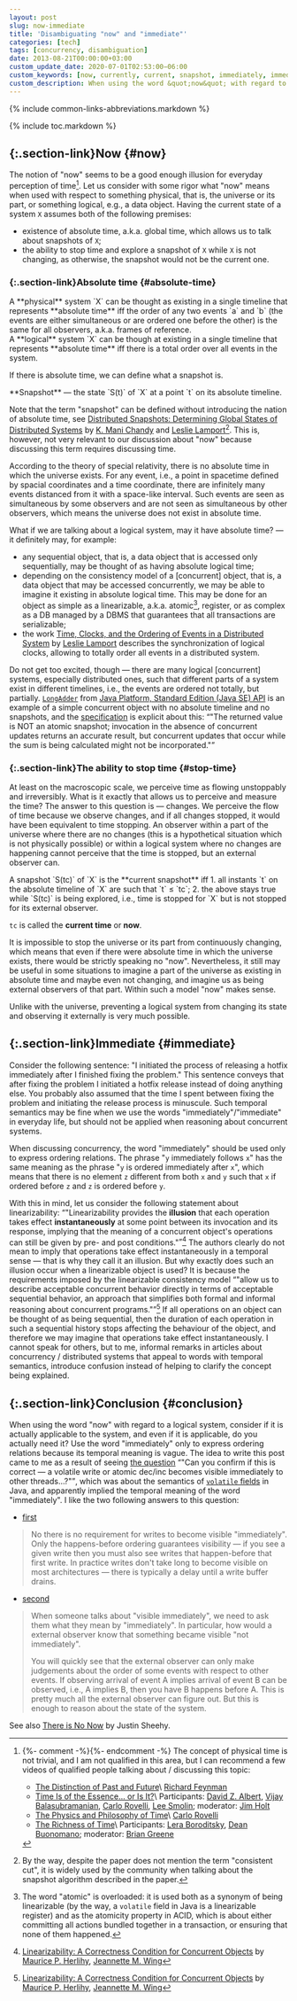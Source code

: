 ```yaml
---
layout: post
slug: now-immediate
title: 'Disambiguating "now" and "immediate"'
categories: [tech]
tags: [concurrency, disambiguation]
date: 2013-08-21T00:00:00+03:00
custom_update_date: 2020-07-01T02:53:00−06:00
custom_keywords: [now, currently, current, snapshot, immediately, immediate, instantaneously, instantaneous, instant, concurrency, distributed system, distributed computing]
custom_description: When using the word &quot;now&quot; with regard to a logical system, consider if it is actually applicable to the system, and even if it is applicable, do you actually need it? Use the word &quot;immediately&quot; only to express ordering relations because its temporal meaning is vague.
---
```

{% include common-links-abbreviations.markdown %}

{% include toc.markdown %}

## [](#now){:.section-link}Now {#now}
The notion of "now" seems to be a good enough illusion for everyday perception of time[^1]. Let us consider with some rigor what "now" means
when used with respect to something physical, that is, the universe or its part, or something logical, e.g., a data object.
Having the current state of a system `X` assumes both of the following premises:
* existence of absolute time, a.k.a. global time, which allows us to talk about snapshots of `X`;
* the ability to stop time and explore a snapshot of `X` while `X` is not changing, as otherwise, the snapshot would not be the current one.

### [](#absolute-time){:.section-link}Absolute time {#absolute-time}
<div class="info-block" markdown="1">
A **physical** system `X` can be thought as existing in a single timeline that represents **absolute time**
iff the order of any two events `a` and `b`
(the events are either simultaneous or are ordered one before the other)
is the same for all observers, a.k.a. frames of reference.
</div>

<div class="info-block" markdown="1">
A **logical** system `X` can be though at existing in a single timeline that represents **absolute time**
iff there is a total order over all events in the system.
</div>

If there is absolute time, we can define what a snapshot is. 

<div class="info-block" markdown="1">
**Snapshot** &mdash; the state `S(t)` of `X` at a point `t` on its absolute timeline.
</div>

Note that the term "snapshot" can be defined without introducing the nation of absolute time,
see [Distributed Snapshots: Determining Global States of Distributed Systems](http://lamport.azurewebsites.net/pubs/pubs.html#chandy)<span class="insignificant">&nbsp;by [K. Mani Chandy](https://en.wikipedia.org/wiki/K._Mani_Chandy) and [Leslie Lamport](http://lamport.azurewebsites.net/)</span>[^2].
This is, however, not very relevant to our discussion about "now" because discussing this term requires discussing time.

According to the theory of special relativity, there is no absolute time in which the universe exists.
For any event, i.e., a point in spacetime defined by spacial coordinates and a time coordinate,
there are infinitely many events distanced from it with a space-like interval.
Such events are seen as simultaneous by some observers and are not seen as simultaneous by other observers,
which means the universe does not exist in absolute time.

What if we are talking about a logical system, may it have absolute time? &mdash; it definitely may, for example:
* any sequential object, that is, a data object that is accessed only sequentially, may be thought of as having absolute logical time;
* depending on the consistency model of a [concurrent] object, that is, a data object that may be accessed concurrently,
  we may be able to imagine it existing in absolute logical time.
  This may be done for an object as simple as a linearizable, a.k.a. atomic[^3], register,
  or as complex as a DB managed by a DBMS that guarantees that all transactions are serializable;
* the work
  [Time, Clocks, and the Ordering of Events in a Distributed System](http://lamport.azurewebsites.net/pubs/pubs.html#time-clocks)<span class="insignificant">&nbsp;by [Leslie Lamport](http://lamport.azurewebsites.net/)</span>
  describes the synchronization of logical clocks, allowing to totally order all events in a distributed system.

Do not get too excited, though &mdash; there are many logical [concurrent] systems, especially distributed ones, such that different parts of a system
exist in different timelines, i.e., the events are ordered not totally, but partially. [`LongAdder`](https://cr.openjdk.java.net/~iris/se/14/spec/fr/java-se-14-fr-spec/api/java.base/java/util/concurrent/atomic/LongAdder.html)
from [Java Platform, Standard Edition (Java SE) API](https://cr.openjdk.java.net/~iris/se/14/spec/fr/java-se-14-fr-spec/api/index.html)
is an example of a simple concurrent object with no absolute timeline and no snapshots,
and the [specification](https://cr.openjdk.java.net/~iris/se/14/spec/fr/java-se-14-fr-spec/api/java.base/java/util/concurrent/atomic/LongAdder.html#sum()) is explicit about this:
<q>"The returned value is NOT an atomic snapshot; invocation in the absence of concurrent updates returns an accurate result,
but concurrent updates that occur while the sum is being calculated might not be incorporated."</q>

### [](#stop-time){:.section-link}The ability to stop time {#stop-time}
At least on the macroscopic scale, we perceive time as flowing unstoppably and irreversibly.
What is it exactly that allows us to perceive and measure the time? The answer to this question is &mdash; changes.
We perceive the flow of time because we observe changes, and if all changes stopped, it would have been equivalent to time stopping.
An observer within a part of the universe where there are no changes (this is a hypothetical situation which is not physically possible)
or within a logical system where no changes are happening cannot perceive that the time is stopped, but an external observer can.

<div class="info-block" markdown="1">
A snapshot `S(tc)` of `X` is the **current snapshot** iff
1. all instants `t` on the absolute timeline of `X` are such that `t` &le; `tc`;
2. the above stays true while `S(tc)` is being explored, i.e., time is stopped for `X` but is not stopped for its external observer.

`tc` is called the **current time** or **now**.
</div>

It is impossible to stop the universe or its part from continuously changing, which means that even if there were absolute time in which the universe
exists, there would be strictly speaking no "now". Nevertheless, it still may be useful in some situations to imagine a part of the universe as
existing in absolute time and maybe even not changing, and imagine us as being external observers of that part.
Within such a model "now" makes sense.

Unlike with the universe, preventing a logical system from changing its state and observing it externally is very much possible.

## [](#immediate){:.section-link}Immediate {#immediate}
Consider the following sentence: "I initiated the process of releasing a hotfix immediately after I finished fixing the problem."
This sentence conveys that after fixing the problem I initiated a hotfix release instead of doing anything else.
You probably also assumed that the time I spent between fixing the problem and initiating the release process is minuscule.
Such temporal semantics may be fine when we use the words "immediately"/"immediate" in everyday life,
but should not be applied when reasoning about concurrent systems.

When discussing concurrency, the word "immediately" should be used only to express ordering relations.
The phrase "`y` immediately follows `x`" has the same meaning as the phrase "`y` is ordered immediately after `x`",
which means that there is no element `z` different from both `x` and `y` such that `x` if ordered before `z` and `z` is ordered before `y`.

With this in mind, let us consider the following statement about linearizability:
<q>"Linearizability provides the **illusion** that each operation takes effect **instantaneously** at some point between its invocation and its response,
implying that the meaning of a concurrent object's operations can still be given by pre- and post conditions."</q>[^4]
The authors clearly do not mean to imply that operations take effect instantaneously in a temporal sense &mdash; that is why they call it an illusion.
But why exactly does such an illusion occur when a linearizable object is used? It is because the requirements imposed by the linearizable consistency model
<q>"allow us to describe acceptable concurrent behavior directly in terms of acceptable sequential behavior,
an approach that simplifies both formal and informal reasoning about concurrent programs."</q>[^4]
If all operations on an object can be thought of as being sequential,
then the duration of each operation in such a sequential history stops affecting the behaviour of the object,
and therefore we may imagine that operations take effect instantaneously.
I cannot speak for others, but to me, informal remarks in articles about concurrency / distributed systems that appeal to words with temporal semantics,
introduce confusion instead of helping to clarify the concept being explained.

## [](#conclustion){:.section-link}Conclusion {#conclusion}
When using the word "now" with regard to a logical system, consider if it is actually applicable to the system,
and even if it is applicable, do you actually need it?
Use the word "immediately" only to express ordering relations because its temporal meaning is vague.
The idea to write this post came to me as a result of seeing [the question](http://cs.oswego.edu/pipermail/concurrency-interest/2013-August/011733.html)
<q>"Can you confirm if this is correct &mdash; a volatile write or atomic dec/inc becomes visible immediately to other threads&hellip;?"</q>,
which was about the semantics of [`volatile` fields](https://docs.oracle.com/javase/specs/jls/se14/html/jls-8.html#jls-8.3.1.4) in Java,
and apparently implied the temporal meaning of the word "immediately". I like the two following answers to this question:

* [first](http://cs.oswego.edu/pipermail/concurrency-interest/2013-August/011734.html)
> No there is no requirement for writes to become visible "immediately".
> Only the happens-before ordering guarantees visibility &mdash; if you see a given write then you must also see writes that happen-before that first write.
> In practice writes don't take long to become visible on most architectures &mdash; there is typically a delay until a write buffer drains.

* [second](http://cs.oswego.edu/pipermail/concurrency-interest/2013-August/011735.html)
> When someone talks about "visible immediately", we need to ask them what they mean by "immediately".
> In particular, how would a external observer know that something became visible "not immediately".
>
> You will quickly see that the external observer can only make judgements about the order of some events with respect to other events.
> If observing arrival of event A implies arrival of event B can be observed, i.e., A implies B, then you have B happens before A.
> This is pretty much  all the external observer can figure out. But this is enough to reason about the state of the system.

See also [There is No Now](https://dl.acm.org/doi/10.1145/2742694.2745385)<span class="insignificant">&nbsp;by Justin Sheehy</span>.

[^1]: {%- comment -%}<!-- This footnote is linked from 2020-05-17-parallelism-vs-concurrency.markdown -->{%- endcomment -%}
    The concept of physical time is not trivial, and I am not qualified in this area,
    but I can recommend a few videos of qualified people talking about / discussing this topic:

    * [The Distinction of Past and Future](https://youtu.be/VU0mpPm9U-4)\\
      <span class="insignificant">[Richard Feynman](https://en.wikipedia.org/wiki/Richard_Feynman)</span>
    * [Time Is of the Essence… or Is It?](https://youtu.be/N-NTXoYTvao)\\
      <span class="insignificant">Participants: [David Z. Albert](https://en.wikipedia.org/wiki/David_Albert), [Vijay Balasubramanian](https://www.sas.upenn.edu/~vbalasub/Home.html), [Carlo Rovelli](http://www.cpt.univ-mrs.fr/~rovelli/), [Lee Smolin](http://leesmolin.com/); moderator: [Jim Holt](https://en.wikipedia.org/wiki/Jim_Holt_(philosopher))</span>
    * [The Physics and Philosophy of Time](https://youtu.be/-6rWqJhDv7M)\\
      <span class="insignificant">[Carlo Rovelli](http://www.cpt.univ-mrs.fr/~rovelli/)</span>
    * [The Richness of Time](https://youtu.be/1FJWvEbeBps)\\
      <span class="insignificant">Participants: [Lera Boroditsky](http://lera.ucsd.edu/), [Dean Buonomano](https://en.wikipedia.org/wiki/Dean_Buonomano); moderator: [Brian Greene](http://www.briangreene.org/)</span> 

[^2]: By the way, despite the paper does not mention the term "consistent cut",
    it is widely used by the community when talking about the snapshot algorithm described in the paper.

[^3]: The word "atomic" is overloaded: it is used both as a synonym of being linearizable (by the way, a `volatile` field in Java is a linearizable register)
    and as the atomicity property in ACID, which is about either committing all actions bundled together in a transaction, or ensuring that none of them happened.

[^4]: [Linearizability: A Correctness Condition for Concurrent Objects](https://cs.brown.edu/~mph/HerlihyW90/p463-herlihy.pdf)<span class="insignificant sub">&nbsp;by [Maurice P. Herlihy](https://cs.brown.edu/~mph/), [Jeannette M. Wing](http://www.cs.cmu.edu/~wing/)</span>
